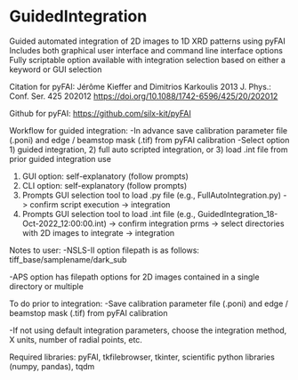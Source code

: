 # GuidedIntegration
Guided automated integration of 2D images to 1D XRD patterns using pyFAI
Includes both graphical user interface and command line interface options
Fully scriptable option available with integration selection based on either a keyword or GUI selection
  
  Citation for pyFAI: Jérôme Kieffer and Dimitrios Karkoulis 2013 J. Phys.: Conf. Ser. 425 202012 https://doi.org/10.1088/1742-6596/425/20/202012
  
  Github for pyFAI: https://github.com/silx-kit/pyFAI

Workflow for guided integration:
-In advance save calibration parameter file (.poni) and edge / beamstop mask (.tif) from pyFAI calibration
-Select option 1) guided integration, 2) full auto scripted integration, or 3) load .int file from prior guided integration use
1) GUI option: self-explanatory (follow prompts)
1) CLI option: self-explanatory (follow prompts)
2) Prompts GUI selection tool to load .py file (e.g., FullAutoIntegration.py) -> confirm script execution -> integration
3) Prompts GUI selection tool to load .int file (e.g., GuidedIntegration_18-Oct-2022_12:00:00.int) -> confirm integration prms -> select directories with 2D images to integrate -> integration

Notes to user:
-NSLS-II option filepath is as follows: tiff_base/samplename/dark_sub

-APS option has filepath options for 2D images contained in a single directory or multiple

To do prior to integration:
-Save calibration parameter file (.poni) and edge / beamstop mask (.tif) from pyFAI calibration

-If not using default integration parameters, choose the integration method, X units, number of radial points, etc.

Required libraries:
pyFAI, tkfilebrowser, tkinter, scientific python libraries (numpy, pandas), tqdm

